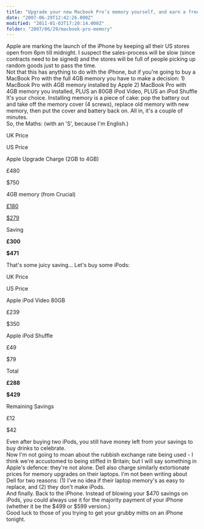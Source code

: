 ```yaml
---
title: "Upgrade your new Macbook Pro’s memory yourself, and earn a free iPod (or two)"
date: "2007-06-29T12:42:26.000Z"
modified: "2011-01-03T17:20:14.000Z"
folder: "2007/06/29/macbook-pro-memory"
---
```


Apple are marking the launch of the iPhone by keeping all their US stores open from 6pm till midnight. I suspect the sales-process will be slow (since contracts need to be signed) and the stores will be full of people picking up random goods just to pass the time.  
Not that this has anything to do with the iPhone, but if you're going to buy a MacBook Pro with the full 4GB memory you have to make a decision: 1) MacBook Pro with 4GB memory installed by Apple 2) MacBook Pro with 4GB memory you installed, PLUS an 80GB iPod Video, PLUS an iPod Shuffle  
It's your choice. Installing memory is a piece of cake: pop the battery out and take off the memory cover (4 screws), replace old memory with new memory, then put the cover and battery back on. All in, it's a couple of minutes.  
So, the Maths: (with an 'S', because I'm English.)

UK Price

US Price

Apple Upgrade Charge (2GB to 4GB)

£480

\$750

4GB memory (from Crucial)

[£180](http://www.crucial.com/uk/store/listparts.aspx?model=MacBook+Pro+2%2E4GHz+Intel+Core+2+Duo+%2817%2Dinch%29)

[\$279](http://www.crucial.com/store/listparts.aspx?model=MacBook+Pro+2%2E4GHz+Intel+Core+2+Duo+%2817%2Dinch%29)

Saving

**£300**

**\$471**

That's some juicy saving... Let's buy some iPods:

UK Price

US Price

Apple iPod Video 80GB

£239

\$350

Apple iPod Shuffle

£49

\$79

Total

**£288**

**\$429**

Remaining Savings

£12

\$42

Even after buying two iPods, you still have money left from your savings to buy drinks to celebrate.  
Now I'm not going to moan about the rubbish exchange rate being used - I think we're accustomed to being stiffed in Britain; but I will say something in Apple's defence: they're not alone. Dell also charge similarly extortionate prices for memory upgrades on their laptops. I'm not been writing about Dell for two reasons: (1) I've no idea if their laptop memory's as easy to replace, and (2) they don't make iPods.  
And finally. Back to the iPhone. Instead of blowing your $470 savings on iPods, you could always use it for the majority payment of your iPhone (whether it be the $499 or \$599 version.)  
Good luck to those of you trying to get your grubby mitts on an iPhone tonight.
